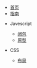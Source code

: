 <!--
 * @Author: Null Zhao
 * @Date: 2022-02-18 14:31:37
 * @LastEditors: Null Zhao
 * @LastEditTime: 2022-02-21 14:53:01
 * @FilePath: \my-docs\docs\_sidebar.md
 * @Description: sidebar配置
 * ctrl+alt+i
 * Copyright (c) 2022 by null, All Rights Reserved. 
-->
* [首页](/)
* [指南](/guide.md "The greatest guide in the world")

- Javescript
  - [闭包](closure.md"闭包")
  - [原型](prototpye.md"原型")

- CSS
  - [布局](layout.md"布局")